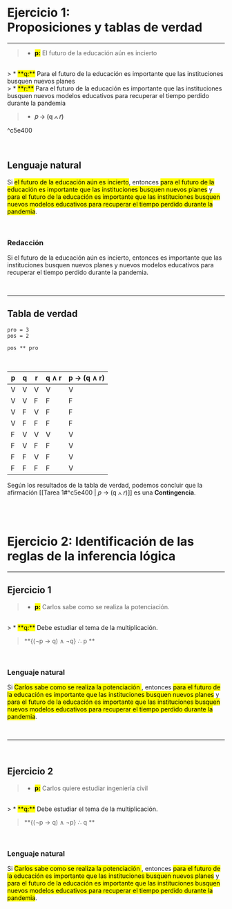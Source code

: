 # Ejercicio 1: <br/> Proposiciones y tablas de verdad

<hr class="subtitle">

> * <mark class="hltr-green">**p:**</mark> El futuro de la educación aún es incierto
<br/>
> * <mark class="hltr-blue">**q:**</mark> Para el futuro de la educación es importante que las instituciones busquen nuevos planes 
<br/>
> * <mark class="hltr-red">**r:**</mark> Para el futuro de la educación es importante que las instituciones busquen nuevos modelos educativos para recuperar el tiempo perdido durante la pandemia

>* **𝑝 -> (q ∧ 𝑟)** 

^c5e400

<br/>

## Lenguaje natural
Si <mark class="hltr-green">el futuro de la educación  aún es incierto</mark>, entonces <mark class="hltr-blue">para el futuro de la educación es importante que las instituciones busquen nuevos planes</mark> y <mark class="hltr-red">para el futuro de la educación es importante que las instituciones busquen nuevos modelos educativos para recuperar el tiempo perdido durante la pandemia</mark>.

<br/>

### Redacción
Si el futuro de la educación aún es incierto, entonces es importante que las instituciones busquen nuevos planes y nuevos modelos educativos para recuperar el tiempo perdido durante la pandemia.

<br/>

---

## Tabla de verdad

```jupyter
pro = 3
pos = 2

pos ** pro
```

<br/>

| p   | q   | r   | q ∧ r | p -> (q ∧ r) |
| --- | --- | --- | ----- | ------------ |
| V   | V   | V   | V     | V            |
| V   | V   | F   | F     | F            |
| V   | F   | V   | F     | F            |
| V   | F   | F   | F     | F            |
| F   | V   | V   | V     | V            |
| F   | V   | F   | F     | V            |
| F   | F   | V   | F     | V            |
| F   | F   | F   | F     | V            | 

Según los resultados de la tabla de verdad, podemos concluir que la afirmación [[Tarea 1#^c5e400 | 𝑝 -> (q ∧ 𝑟)]] es una **Contingencia**.

<br/>
<br/>

# Ejercicio 2: Identificación de las reglas de la inferencia lógica

<hr class="subtitle">

## Ejercicio 1

> * <mark class="hltr-green">**p:**</mark> Carlos sabe como se realiza la potenciación.
<br/>
> * <mark class="hltr-blue">**q:**</mark> Debe estudiar el tema de la multiplicación. 
<br/>

> **{(¬p -> q) ∧ ¬q} ∴ p **

<br/>

### Lenguaje natural


Si <mark class="hltr-green">Carlos sabe como se realiza la potenciación </mark>, entonces <mark class="hltr-blue">para el futuro de la educación es importante que las instituciones busquen nuevos planes</mark> y <mark class="hltr-red">para el futuro de la educación es importante que las instituciones busquen nuevos modelos educativos para recuperar el tiempo perdido durante la pandemia</mark>.

<br/>

---
<br/>

## Ejercicio 2

> * <mark class="hltr-green">**p:**</mark> Carlos quiere estudiar ingeniería civil 
<br/>
> * <mark class="hltr-blue">**q:**</mark> Debe estudiar el tema de la multiplicación. 
<br/>

> **{(¬p -> q) ∧ ¬p} ∴ q **

<br/>

### Lenguaje natural


Si <mark class="hltr-green">Carlos sabe como se realiza la potenciación </mark>, entonces <mark class="hltr-blue">para el futuro de la educación es importante que las instituciones busquen nuevos planes</mark> y <mark class="hltr-red">para el futuro de la educación es importante que las instituciones busquen nuevos modelos educativos para recuperar el tiempo perdido durante la pandemia</mark>.